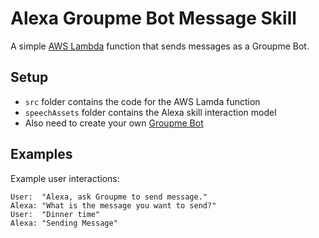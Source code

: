 # Alexa Groupme Bot Message Skill
A simple [AWS Lambda](http://aws.amazon.com/lambda) function that sends messages as a Groupme Bot.

## Setup
- `src` folder contains the code for the AWS Lamda function
- `speechAssets` folder contains the Alexa skill interaction model
- Also need to create your own [Groupme Bot](https://dev.groupme.com/bots)

## Examples
Example user interactions:

    User:  "Alexa, ask Groupme to send message."
    Alexa: "What is the message you want to send?"
    User:  "Dinner time"
    Alexa: "Sending Message"

